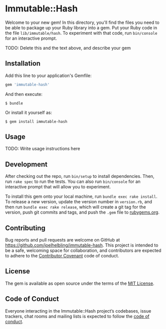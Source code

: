 # Immutable::Hash

Welcome to your new gem! In this directory, you'll find the files you need to be able to package up your Ruby library into a gem. Put your Ruby code in the file `lib/immutable/hash`. To experiment with that code, run `bin/console` for an interactive prompt.

TODO: Delete this and the text above, and describe your gem

## Installation

Add this line to your application's Gemfile:

```ruby
gem 'immutable-hash'
```

And then execute:

    $ bundle

Or install it yourself as:

    $ gem install immutable-hash

## Usage

TODO: Write usage instructions here

## Development

After checking out the repo, run `bin/setup` to install dependencies. Then, run `rake spec` to run the tests. You can also run `bin/console` for an interactive prompt that will allow you to experiment.

To install this gem onto your local machine, run `bundle exec rake install`. To release a new version, update the version number in `version.rb`, and then run `bundle exec rake release`, which will create a git tag for the version, push git commits and tags, and push the `.gem` file to [rubygems.org](https://rubygems.org).

## Contributing

Bug reports and pull requests are welcome on GitHub at https://github.com/joelhelbling/immutable-hash. This project is intended to be a safe, welcoming space for collaboration, and contributors are expected to adhere to the [Contributor Covenant](http://contributor-covenant.org) code of conduct.

## License

The gem is available as open source under the terms of the [MIT License](https://opensource.org/licenses/MIT).

## Code of Conduct

Everyone interacting in the Immutable::Hash project’s codebases, issue trackers, chat rooms and mailing lists is expected to follow the [code of conduct](https://github.com/joelhelbling/immutable-hash/blob/master/CODE_OF_CONDUCT.md).
